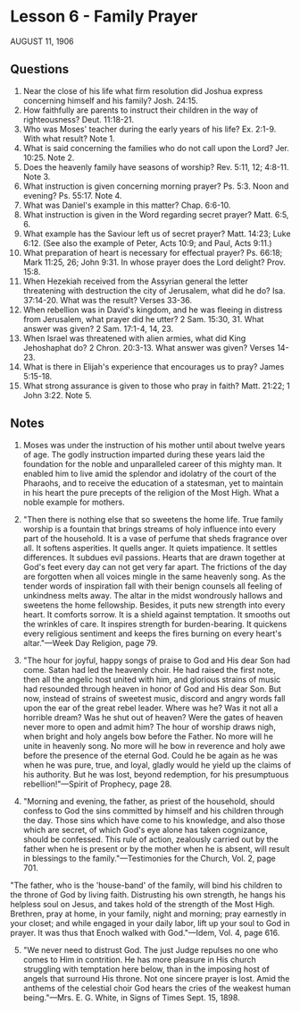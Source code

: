 # Lesson 6 - Family Prayer

AUGUST 11, 1906

## Questions

1. Near the close of his life what firm resolution did Joshua express concerning himself and his family? Josh. 24:15.
2. How faithfully are parents to instruct their children in the way of righteousness? Deut. 11:18-21.
3. Who was Moses' teacher during the early years of his life? Ex. 2:1-9. With what result? Note 1.
4. What is said concerning the families who do not call upon the Lord? Jer. 10:25. Note 2.
5. Does the heavenly family have seasons of worship? Rev. 5:11, 12; 4:8-11. Note 3.
6. What instruction is given concerning morning prayer? Ps. 5:3. Noon and evening? Ps. 55:17. Note 4.
7. What was Daniel's example in this matter? Chap. 6:6-10.
8. What instruction is given in the Word regarding secret prayer? Matt. 6:5, 6.
9. What example has the Saviour left us of secret prayer? Matt. 14:23; Luke 6:12. (See also the example of Peter, Acts 10:9; and Paul, Acts 9:11.)
10. What preparation of heart is necessary for effectual prayer? Ps. 66:18; Mark 11:25, 26; John 9:31. In whose prayer does the Lord delight? Prov. 15:8.
11. When Hezekiah received from the Assyrian general the letter threatening with destruction the city of Jerusalem, what did he do? Isa. 37:14-20. What was the result? Verses 33-36.
12. When rebellion was in David's kingdom, and he was fleeing in distress from Jerusalem, what prayer did he utter? 2 Sam. 15:30, 31. What answer was given? 2 Sam. 17:1-4, 14, 23.
13. When Israel was threatened with alien armies, what did King Jehoshaphat do? 2 Chron. 20:3-13. What answer was given? Verses 14-23.
14. What is there in Elijah's experience that encourages us to pray? James 5:15-18.
15. What strong assurance is given to those who pray in faith? Matt. 21:22; 1 John 3:22. Note 5.

## Notes

1. Moses was under the instruction of his mother until about twelve years of age. The godly instruction imparted during these years laid the foundation for the noble and unparalleled career of this mighty man. It enabled him to live amid the splendor and idolatry of the court of the Pharaohs, and to receive the education of a statesman, yet to maintain in his heart the pure precepts of the religion of the Most High. What a noble example for mothers.

2. "Then there is nothing else that so sweetens the home life. True family worship is a fountain that brings streams of holy influence into every part of the household. It is a vase of perfume that sheds fragrance over all. It softens asperities. It quells anger. It quiets impatience. It settles differences. It subdues evil passions. Hearts that are drawn together at God's feet every day can not get very far apart. The frictions of the day are forgotten when all voices mingle in the same heavenly song. As the tender words of inspiration fall with their benign counsels all feeling of unkindness melts away. The altar in the midst wondrously hallows and sweetens the home fellowship. Besides, it puts new strength into every heart. It comforts sorrow. It is a shield against temptation. It smooths out the wrinkles of care. It inspires strength for burden-bearing. It quickens every religious sentiment and keeps the fires burning on every heart's altar."—Week Day Religion, page 79.

3. "The hour for joyful, happy songs of praise to God and His dear Son had come. Satan had led the heavenly choir. He had raised the first note, then all the angelic host united with him, and glorious strains of music had resounded through heaven in honor of God and His dear Son. But now, instead of strains of sweetest music, discord and angry words fall upon the ear of the great rebel leader. Where was he? Was it not all a horrible dream? Was he shut out of heaven? Were the gates of heaven never more to open and admit him? The hour of worship draws nigh, when bright and holy angels bow before the Father. No more will he unite in heavenly song. No more will he bow in reverence and holy awe before the presence of the eternal God. Could he be again as he was when he was pure, true, and loyal, gladly would he yield up the claims of his authority. But he was lost, beyond redemption, for his presumptuous rebellion!"—Spirit of Prophecy, page 28.

4. "Morning and evening, the father, as priest of the household, should confess to God the sins committed by himself and his children through the day. Those sins which have come to his knowledge, and also those which are secret, of which God's eye alone has taken cognizance, should be confessed. This rule of action, zealously carried out by the father when he is present or by the mother when he is absent, will result in blessings to the family."—Testimonies for the Church, Vol. 2, page 701.

"The father, who is the 'house-band' of the family, will bind his children to the throne of God by living faith. Distrusting his own strength, he hangs his helpless soul on Jesus, and takes hold of the strength of the Most High. Brethren, pray at home, in your family, night and morning; pray earnestly in your closet; and while engaged in your daily labor, lift up your soul to God in prayer. It was thus that Enoch walked with God."—Idem, Vol. 4, page 616.

5. "We never need to distrust God. The just Judge repulses no one who comes to Him in contrition. He has more pleasure in His church struggling with temptation here below, than in the imposing host of angels that surround His throne. Not one sincere prayer is lost. Amid the anthems of the celestial choir God hears the cries of the weakest human being."—Mrs. E. G. White, in Signs of Times Sept. 15, 1898.
